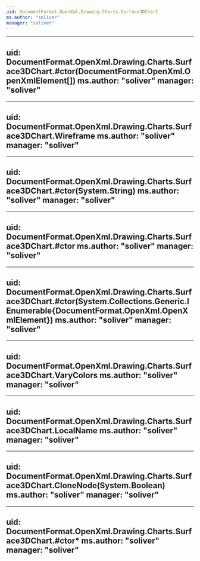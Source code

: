 ```yaml
---
uid: DocumentFormat.OpenXml.Drawing.Charts.Surface3DChart
ms.author: "soliver"
manager: "soliver"
---
```


---
uid: DocumentFormat.OpenXml.Drawing.Charts.Surface3DChart.#ctor(DocumentFormat.OpenXml.OpenXmlElement[])
ms.author: "soliver"
manager: "soliver"
---

---
uid: DocumentFormat.OpenXml.Drawing.Charts.Surface3DChart.Wireframe
ms.author: "soliver"
manager: "soliver"
---

---
uid: DocumentFormat.OpenXml.Drawing.Charts.Surface3DChart.#ctor(System.String)
ms.author: "soliver"
manager: "soliver"
---

---
uid: DocumentFormat.OpenXml.Drawing.Charts.Surface3DChart.#ctor
ms.author: "soliver"
manager: "soliver"
---

---
uid: DocumentFormat.OpenXml.Drawing.Charts.Surface3DChart.#ctor(System.Collections.Generic.IEnumerable{DocumentFormat.OpenXml.OpenXmlElement})
ms.author: "soliver"
manager: "soliver"
---

---
uid: DocumentFormat.OpenXml.Drawing.Charts.Surface3DChart.VaryColors
ms.author: "soliver"
manager: "soliver"
---

---
uid: DocumentFormat.OpenXml.Drawing.Charts.Surface3DChart.LocalName
ms.author: "soliver"
manager: "soliver"
---

---
uid: DocumentFormat.OpenXml.Drawing.Charts.Surface3DChart.CloneNode(System.Boolean)
ms.author: "soliver"
manager: "soliver"
---

---
uid: DocumentFormat.OpenXml.Drawing.Charts.Surface3DChart.#ctor*
ms.author: "soliver"
manager: "soliver"
---
